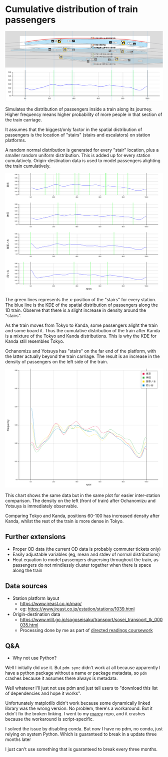 # Cumulative distribution of train passengers

![kanda](examples/kanda.png)

Simulates the distribution of passengers inside a train along its journey. Higher frequency means higher probability of more people in that section of the train carriage.

It assumes that the biggest/only factor in the spatial distribution of passengers is the location of "stairs" (stairs and escalators) on station platforms.

A random normal distribution is generated for every "stair" location, plus a smaller random uniform distribution. This is added up for every station cumulatively. Origin-destination data is used to model passengers alighting the train cumulatively.

![out](examples/out.png)

The green lines represents the x-position of the "stairs" for every station. The blue line is the KDE of the spatial distribution of passengers along the 1D train. Observe that there is a slight increase in density around the "stairs".

As the train moves from Tokyo to Kanda, some passengers alight the train and some board it. Thus the cumulative distribution of the train after Kanda is a mixture of the Tokyo and Kanda distributions. This is why the KDE for Kanda still resembles Tokyo.

Ochanomizu and Yotsuya has "stairs" on the far end of the platform, with the latter actually beyond the train carriage. The result is an increase in the density of passengers on the left side of the train.

![together](examples/together.png)

This chart shows the same data but in the same plot for easier inter-station comparison. The density on the left (front of train) after Ochanomizu and Yotsuya is immediately observable.

Comparing Tokyo and Kanda, positions 60-100 has increased density after Kanda, whilst the rest of the train is more dense in Tokyo.

## Further extensions

- Proper OD data (the current OD data is probably commuter tickets only)
- Easily adjustable variables (eg, mean and stdev of normal distributions)
- Heat equation to model passengers dispersing throughout the train, as passengers do not mindlessly cluster together when there is space along the train


## Data sources

- Station platform layout
    - https://www.jreast.co.jp/map/
    - eg: https://www.jreast.co.jp/estation/stations/1039.html
- Origin-destination data
    - https://www.mlit.go.jp/sogoseisaku/transport/sosei_transport_tk_000035.html
    - Processing done by me as part of [directed readings coursework](https://github.com/akazukin5151/papers/blob/main/6SSG3040_CW1_1931393.pdf)

## Q&A

- Why not use Python?

Well I initially did use it. But `pdm sync` didn't work at all because apparently I have a python package without a name or package metadata, so `pdm` crashes because it assumes there always is metadata.

Well whatever I'll just not use pdm and just tell users to "download this list of dependencies and hope it works".

Unfortunately matplotlib didn't work because some dynamically linked library was the wrong version. No problem, there's a workaround. But it didn't fix the broken linking. I went to my [marey](https://github.com/akazukin5151/marey) repo, and it crashes because the workaround is script-specific.

I solved the issue by disabling conda. But now I have no pdm, no conda, just relying on system Python. Which is guaranteed to break in a update three months later

I just can't use something that is guaranteed to break every three months.
